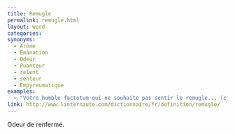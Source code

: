 ```yaml
---
title: Remugle
permalink: remugle.html
layout: word
categories:
synonyms:
  - Arôme
  - Émanation
  - Odeur
  - Puanteur
  - relent
  - senteur
  - Empyreumatique
examples:
  - "Votre humble factotum qui ne souhaite pas sentir le remugle... (cf. Correspondance)"
link: http://www.linternaute.com/dictionnaire/fr/definition/remugle/
---
```


Odeur de renfermé.


